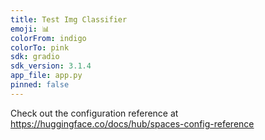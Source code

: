 ```yaml
---
title: Test Img Classifier
emoji: 📊
colorFrom: indigo
colorTo: pink
sdk: gradio
sdk_version: 3.1.4
app_file: app.py
pinned: false
---
```


Check out the configuration reference at https://huggingface.co/docs/hub/spaces-config-reference
